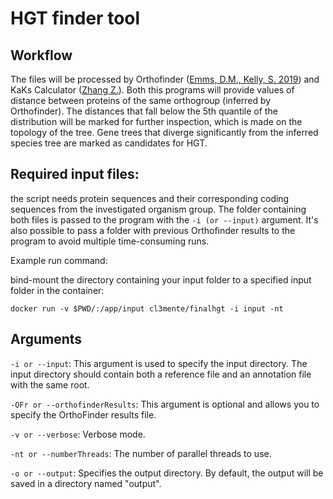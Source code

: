 # HGT finder tool

## Workflow

The files will be processed by Orthofinder ([Emms, D.M., Kelly, S. 2019](https://doi.org/10.1186/s13059-019-1832-y)) and KaKs Calculator ([Zhang Z.](https://doi.org/10.1016/j.gpb.2021.12.002)).
Both this programs will provide values of distance between proteins of the same orthogroup (inferred by Orthofinder).
The distances that fall below the 5th quantile of the distribution will be marked for further inspection, which is made on the topology of the tree. Gene trees that diverge significantly from the inferred species tree are marked as candidates for HGT.

## Required input files:
the script needs protein sequences and their corresponding coding sequences from the investigated organism group.
The folder containing both files is passed to the program with the `-i (or --input)` argument.
It's also possible to pass a folder with previous Orthofinder results to the program to avoid multiple time-consuming runs.

Example run command:

bind-mount the directory containing your input folder to a specified input folder in the container:

`docker run -v $PWD/:/app/input cl3mente/finalhgt -i input -nt `

## Arguments

`-i or --input`: This argument is used to specify the input directory. The input directory should contain both a reference file and an annotation file with the same root.

`-OFr or --orthofinderResults`: This argument is optional and allows you to specify the OrthoFinder results file.

`-v or --verbose`: Verbose mode.

`-nt or --numberThreads`: The number of parallel threads to use.

`-o or --output`: Specifies the output directory. By default, the output will be saved in a directory named "output".

